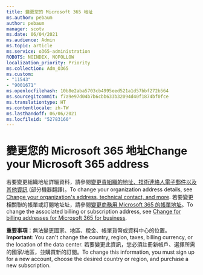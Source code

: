 ```yaml
---
title: 變更您的 Microsoft 365 地址
ms.author: pebaum
author: pebaum
manager: scotv
ms.date: 06/04/2021
ms.audience: Admin
ms.topic: article
ms.service: o365-administration
ROBOTS: NOINDEX, NOFOLLOW
localization_priority: Priority
ms.collection: Adm_O365
ms.custom:
- "11543"
- "9001671"
ms.openlocfilehash: 10b8e2aba5703cb4995eed521a1d57bbf272b564
ms.sourcegitcommit: f7a9e97d04b7b6cbb633b32094d40f1874bf0fce
ms.translationtype: HT
ms.contentlocale: zh-TW
ms.lasthandoff: 06/06/2021
ms.locfileid: "52783160"
---
```

# <a name="change-your-microsoft-365-address"></a><span data-ttu-id="8c90e-102">變更您的 Microsoft 365 地址</span><span class="sxs-lookup"><span data-stu-id="8c90e-102">Change your Microsoft 365 address</span></span>

<span data-ttu-id="8c90e-103">若要變更組織地址詳細資料，請參閱[變更貴組織的地址、技術連絡人電子郵件以及其他資訊](/microsoft-365/admin/manage/change-address-contact-and-more) (部分機器翻譯)。</span><span class="sxs-lookup"><span data-stu-id="8c90e-103">To change your organization address details, see [Change your organization's address, technical contact, and more](/microsoft-365/admin/manage/change-address-contact-and-more).</span></span> <span data-ttu-id="8c90e-104">若要變更相關聯的帳單或訂閱地址址，請參閱[變更商務用 Microsoft 365 的帳單地址](/microsoft-365/commerce/billing-and-payments/change-your-billing-addresses)。</span><span class="sxs-lookup"><span data-stu-id="8c90e-104">To change the associated billing or subscription address, see [Change for billing addresses for Microsoft 365 for business](/microsoft-365/commerce/billing-and-payments/change-your-billing-addresses).</span></span> 

<span data-ttu-id="8c90e-105">**重要事項**：無法變更國家、地區、稅金、帳單貨幣或資料中心的位置。</span><span class="sxs-lookup"><span data-stu-id="8c90e-105">**Important**: You can't change the country, region, taxes, billing currency, or the location of the data center.</span></span> <span data-ttu-id="8c90e-106">若要變更此資訊，您必須註冊新帳戶、選擇所需的國家/地區，並購買新的訂閱。</span><span class="sxs-lookup"><span data-stu-id="8c90e-106">To change this information, you must sign up for a new account, choose the desired country or region, and purchase a new subscription.</span></span> 